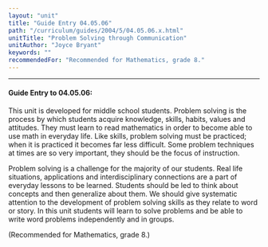 ```yaml
---
layout: "unit"
title: "Guide Entry 04.05.06"
path: "/curriculum/guides/2004/5/04.05.06.x.html"
unitTitle: "Problem Solving through Communication"
unitAuthor: "Joyce Bryant"
keywords: ""
recommendedFor: "Recommended for Mathematics, grade 8."
---
```

<body>
<hr/>
 <h4>
  Guide Entry to 04.05.06:
 </h4>
 <p>
  This unit is developed for middle school students.  Problem solving is the process by which students acquire knowledge, skills, habits, values and attitudes.  They must learn to read mathematics in order to become able to use math in everyday life.  Like skills, problem solving must be practiced; when it is practiced it becomes far less difficult.  Some problem techniques at times are so very important, they should be the focus of instruction.
 </p>
<p>
  Problem solving is a challenge for the majority of our students.  Real life situations, applications and interdisciplinary connections are a part of everyday lessons to be learned.  Students should be led to think about concepts and then generalize about them.  We should give systematic attention to the development of problem solving skills as they relate to word or story.  In this unit students will learn to solve problems and be able to write word problems independently and in groups.
 </p>
<p>
  (Recommended for Mathematics, grade 8.)
 </p>

</body>